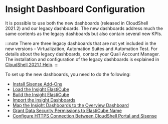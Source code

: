 # Insight Dashboard Configuration

It is possible to use both the new dashboards (released in CloudShell 2021.2) and our legacy dashboards. The new dashboards address much the same contents as the legacy dashboards but also contain several new KPIs.

:::note
There are three legacy dashboards that are not yet included in the new versions - Virtualization, Automation Suites and Automation Test. For details about the legacy dashboards, contact your Quali Account Manager. The installation and configuration of the legacy dashboards is explained in [CloudShell 2021.1 Help](https://help.quali.com/Online%20Help/2021.1/Portal/Content/CSP/BI/CS-Insight-BI.htm).
:::

To set up the new dashboards, you need to do the following:

- [Install Sisense Add-Ons](https://help.quali.com/Online%20Help/0.0/Portal/Content/CSP/BI/instl-sis-addons.htm)
- [Load the Insight ElastiCube](https://help.quali.com/Online%20Help/0.0/Portal/Content/CSP/BI/cnfg-sis-db-connection.htm)
- [Build the Insight ElastiCube](https://help.quali.com/Online%20Help/0.0/Portal/Content/CSP/BI/bld-elasticube.htm)
- [Import the Insight Dashboards](https://help.quali.com/Online%20Help/0.0/Portal/Content/CSP/BI/imprt-dshbrds.htm)
- [Map the Insight Dashboards to the Overview Dashboard](https://help.quali.com/Online%20Help/0.0/Portal/Content/CSP/BI/map-dshbrds.htm)
- [Grant Data Security Permissions to ElastiCube Name](https://help.quali.com/Online%20Help/0.0/Portal/Content/CSP/BI/Grnt-dtsec-prms.htm)
- [Configure HTTPS Connection Between CloudShell Portal and Sisense](https://help.quali.com/Online%20Help/0.0/Portal/Content/CSP/BI/sis-https.htm)